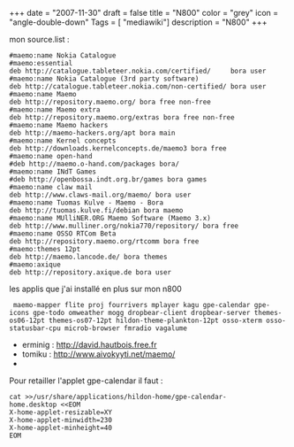 +++
date = "2007-11-30"
draft = false
title = "N800"
color = "grey"
icon = "angle-double-down"
Tags = [ "mediawiki"]
description = "N800"
+++

mon source.list :

    #maemo:name Nokia Catalogue
    #maemo:essential
    deb http://catalogue.tableteer.nokia.com/certified/     bora user
    #maemo:name Nokia Catalogue (3rd party software)
    deb http://catalogue.tableteer.nokia.com/non-certified/ bora user
    #maemo:name Maemo
    deb http://repository.maemo.org/ bora free non-free 
    #maemo:name Maemo extra
    deb http://repository.maemo.org/extras bora free non-free
    #maemo:name Maemo hackers
    deb http://maemo-hackers.org/apt bora main
    #maemo:name Kernel concepts
    deb http://downloads.kernelconcepts.de/maemo3 bora free
    #maemo:name open-hand
    #deb http://maemo.o-hand.com/packages bora/ 
    #maemo:name INdT Games
    #deb http://openbossa.indt.org.br/games bora games
    #maemo:name claw mail
    deb http://www.claws-mail.org/maemo/ bora user
    #maemo:name Tuomas Kulve - Maemo - Bora
    deb http://tuomas.kulve.fi/debian bora maemo
    #maemo:name MUlliNER.ORG Maemo Software (Maemo 3.x)
    deb http://www.mulliner.org/nokia770/repository/ bora free
    #maemo:name OSSO RTCom Beta
    deb http://repository.maemo.org/rtcomm bora free
    #maemo:themes 12pt
    deb http://maemo.lancode.de/ bora themes
    #maemo:axique
    deb http://repository.axique.de bora user

les applis que j'ai installé en plus sur mon n800

     maemo-mapper flite proj fourrivers mplayer kagu gpe-calendar gpe-icons gpe-todo omweather mogg dropbear-client dropbear-server themes-os06-12pt themes-os07-12pt hildon-theme-plankton-12pt osso-xterm osso-statusbar-cpu microb-browser fmradio vagalume

-   erminig : <http://david.hautbois.free.fr>
-   tomiku : <http://www.aivokyyti.net/maemo/>
-   

Pour retailler l'applet gpe-calendar il faut :

    cat >>/usr/share/applications/hildon-home/gpe-calendar-home.desktop <<EOM
    X-home-applet-resizable=XY
    X-home-applet-minwidth=230
    X-home-applet-minheight=40
    EOM
